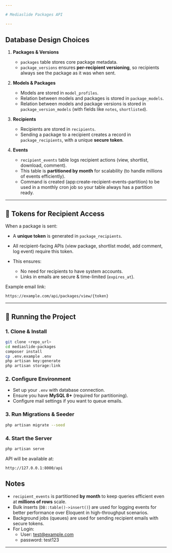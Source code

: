```yaml
---

# Mediaslide Packages API

---
```


## Database Design Choices

1. **Packages & Versions**

    * `packages` table stores core package metadata.
    * `package_versions` ensures **per-recipient versioning**, so recipients always see the package as it was when sent.

2. **Models & Packages**

    * Models are stored in `model_profiles`.
    * Relation between models and packages is stored in `package_models`.
    * Relation between models and package versions is stored in `package_version_models` (with fields like `notes`, `shortlisted`).

3. **Recipients**

    * Recipients are stored in `recipients`.
    * Sending a package to a recipient creates a record in `package_recipients`, with a unique **secure token**.

4. **Events**

    * `recipient_events` table logs recipient actions (view, shortlist, download, comment).
    * This table is **partitioned by month** for scalability (to handle millions of events efficiently).
    * Command is created (app:create-recipient-events-partition) to be used in a monthly cron job so your table always has a partition ready.

---

## 🔑 Tokens for Recipient Access

When a package is sent:

* A **unique token** is generated in `package_recipients`.
* All recipient-facing APIs (view package, shortlist model, add comment, log event) require this token.
* This ensures:

    * No need for recipients to have system accounts.
    * Links in emails are secure & time-limited (`expires_at`).

Example email link:

```
https://example.com/api/packages/view/{token}
```

---

## 🚀 Running the Project

### 1. Clone & Install

```bash
git clone <repo_url>
cd mediaslide-packages
composer install
cp .env.example .env
php artisan key:generate
php artisan storage:link
```

### 2. Configure Environment

* Set up your `.env` with database connection.
* Ensure you have **MySQL 8+** (required for partitioning).
* Configure mail settings if you want to queue emails.

### 3. Run Migrations & Seeder

```bash
php artisan migrate --seed
```

### 4. Start the Server

```bash
php artisan serve
```

API will be available at:

```
http://127.0.0.1:8000/api
```

## Notes

* `recipient_events` is partitioned **by month** to keep queries efficient even at **millions of rows** scale.
* Bulk inserts (`DB::table()->insert()`) are used for logging events for better performance over Eloquent in high-throughput scenarios.
* Background jobs (queues) are used for sending recipient emails with secure tokens.
* For Login:
  * User: test@example.com
  * password: test123

---
